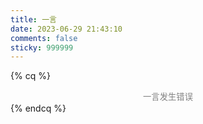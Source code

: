 ```yaml
---
title: 一言
date: 2023-06-29 21:43:10
comments: false
sticky: 999999
---
```

{% cq %}
<div>
<button id="hitokoto" style="color: grey; background: var(--body-bg-color); border: 0; width: 100%">
一言发生错误
</button>
</div>
{% endcq %}
<div>
<button id="hitokoto-from" style="color: grey; background: var(--body-bg-color); border: 0; width: 100%">
</button>
</div>

<script>
  const hitokoto = document.getElementById("hitokoto");
  const hitokoto_from = document.getElementById("hitokoto-from");
  const setHitokoto = () => {
    try {
      fetch("https://v1.hitokoto.cn/")
        .then((res) => res.json())
        .then((data) => {
          hitokoto.innerHTML = data.hitokoto;
          hitokoto_from.innerHTML = `<p  align="right">——${data.from}</p><p style="color: #c9c5c3">按任意处切换</p>`;
      });
    } catch(e) {
      hitokoto.innerHTML = "一言发生错误";
      hitokoto_from.innerHTML = "";
    }
  }
  setHitokoto();
  hitokoto.addEventListener("click", setHitokoto);
  hitokoto_from.addEventListener("click", setHitokoto);
</script>